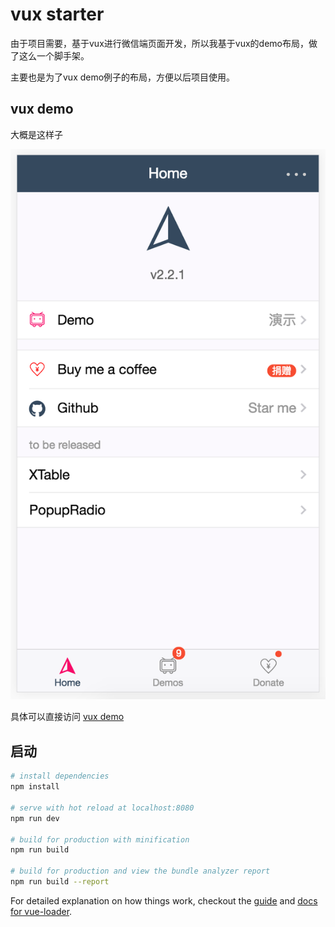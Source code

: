 # vux starter
由于项目需要，基于vux进行微信端页面开发，所以我基于vux的demo布局，做了这么一个脚手架。

主要也是为了vux demo例子的布局，方便以后项目使用。

## vux demo

大概是这样子

![vux_home](./src/assets/vux_home.png)

具体可以直接访问 [vux demo](https://vux.li/demos/v2/?x-page=v2-doc-home#/)

## 启动

``` bash
# install dependencies
npm install

# serve with hot reload at localhost:8080
npm run dev

# build for production with minification
npm run build

# build for production and view the bundle analyzer report
npm run build --report

```

For detailed explanation on how things work, checkout the [guide](http://vuejs-templates.github.io/webpack/) and [docs for vue-loader](http://vuejs.github.io/vue-loader).


